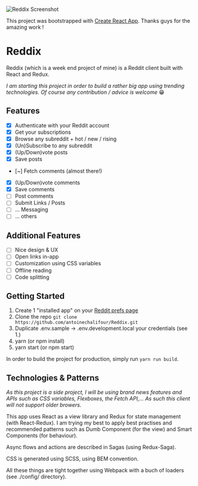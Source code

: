 ![Reddix Screenshot](http://i.imgur.com/kNOLRKm.png)

This project was bootstrapped with [Create React App](https://github.com/facebookincubator/create-react-app). Thanks guys for the amazing work !

# Reddix

Reddix (which is a week end project of mine) is a Reddit client built with React and Redux.

*I am starting this project in order to build a rather big app using trending technologies. Of course any contribution / advice is welcome* 😁

## Features

- [X] Authenticate with your Reddit account
- [X] Get your subscriptions
- [X] Browse any subreddit + hot / new / rising
- [X] (Un)Subscribe to any subreddit
- [X] (Up/Down)vote posts
- [X] Save posts
- [~] Fetch comments (almost there!)
- [X] (Up/Down)vote comments
- [X] Save comments
- [ ] Post comments
- [ ] Submit Links / Posts
- [ ] ... Messaging
- [ ] ... others

## Additional Features

- [ ] Nice design & UX
- [ ] Open links in-app
- [ ] Customization using CSS variables
- [ ] Offline reading
- [ ] Code splitting

## Getting Started

1. Create 1 "installed app" on your [Reddit prefs page](https://www.reddit.com/prefs/apps)
2. Clone the repo `git clone https://github.com/antoinechalifour/Reddix.git`
3. Duplicate .env.sample -> .env.development.local your credentials (see 1.)
4. yarn (or npm install)
5. yarn start (or npm start)

In order to build the project for production, simply run `yarn run build`.

## Technologies & Patterns

*As this project is a side project, I will be using brand news features and APIs such as CSS variables, Flexboxes, the Fetch API,... As such this client will not support older browers.*

This app uses React as a view library and Redux for state management (with React-Redux). I am trying my best to apply best practises and recommended patterns such as Dumb Component (for the view) and Smart Components (for behaviour). 

Async flows and actions are described in Sagas (using Redux-Saga).

CSS is generated using SCSS, using BEM convention.

All these things are tight together using Webpack with a buch of loaders (see ./config/ directory).
